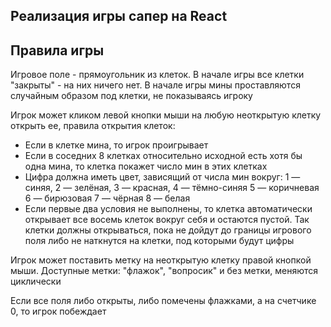 ## Реализация игры сапер на React

## Правила игры

Игровое поле - прямоугольник из клеток. В начале игры все клетки "закрыты" - на них ничего нет. В начале игры мины проставляются случайным образом под клетки, не показываясь игроку

Игрок может кликом левой кнопки мыши на любую неоткрытую клетку открыть ее, правила открытия клеток:

- Если в клетке мина, то игрок проигрывает
- Если в соседних 8 клетках относительно исходной есть хотя бы одна мина, то клетка покажет число мин в этих клетках
- Цифра должна иметь цвет, зависящий от числа мин вокруг: 1 — синяя, 2 — зелёная, 3 — красная, 4 — тёмно-синяя 5 — коричневая 6 — бирюзовая 7 — чёрная 8 — белая
- Если первые два условия не выполнены, то клетка автоматически открывает все восемь клеток вокруг себя и остаются пустой. Так клетки должны открываться, пока не дойдут до границы игрового поля либо не наткнутся на клетки, под которыми будут цифры

Игрок может поставить метку на неоткрытую клетку правой кнопкой мыши. Доступные метки: "флажок", "вопросик" и без метки, меняются циклически

Если все поля либо открыты, либо помечены флажками, а на счетчике 0, то игрок побеждает

